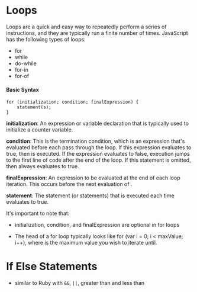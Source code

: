 # Loops
Loops are a quick and easy way to repeatedly perform a series of instructions, and they are typically run a finite number of times. JavaScript has the following types of loops:

* for
* while
* do-while
* for-in
* for-of

#### Basic Syntax
```
for (initialization; condition; finalExpression) {
    statement(s);
}
```

**initialization**: An expression or variable declaration that is typically used to initialize a counter variable.

**condition**: This is the termination condition, which is an expression that's evaluated before each pass through the loop. If this expression evaluates to true, then  is executed. If the expression evaluates to false, execution jumps to the first line of code after the end of the loop. If this statement is omitted, then  always evaluates to true.

**finalExpression**: An expression to be evaluated at the end of each loop iteration. This occurs before the next evaluation of .

**statement**: The statement (or statements) that is executed each time  evaluates to true.

It's important to note that:

- initialization, condition, and finalExpression are optional in for loops

- The head of a for loop typically looks like for (var i = 0; i < maxValue; i++), where  is the maximum value you wish to iterate until.

# If Else Statements
- similar to Ruby with `&&`, `||`, greater than and less than
